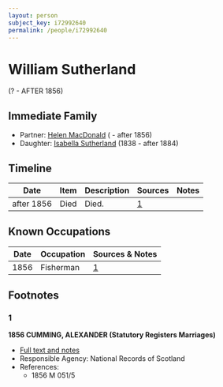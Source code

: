 ```yaml
---
layout: person
subject_key: i72992640
permalink: /people/i72992640
---
```


# William Sutherland
(? - AFTER 1856)

## Immediate Family

* Partner: [Helen MacDonald](./@83660564@-helen-macdonald-b-d1856.md) ( - after 1856)
* Daughter: [Isabella Sutherland](./@79967653@-isabella-sutherland-b1838-d1884.md) (1838 - after 1884)

## Timeline

Date | Item | Description | Sources | Notes
---|---|---|---|---
after 1856 | Died | Died. | [1](#1) | 

## Known Occupations

Date | Occupation | Sources & Notes
---|---|---
1856 | Fisherman | [1](#1)

## Footnotes

### 1

**1856 CUMMING, ALEXANDER (Statutory Registers Marriages)**

* [Full text and notes](../sources/@68937264@-1856-cumming,-alexander-statutory-registers-marriages-.md)
* Responsible Agency: National Records of Scotland
* References: 
  * 1856 M 051/5

